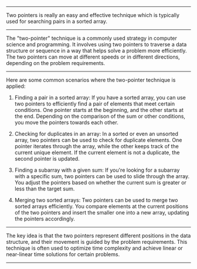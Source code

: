 ----------------------------------------------------------------------------------

Two pointers is really an easy and effective technique which is typically used for searching pairs in a sorted array.

----------------------------------------------------------------------------------

The "two-pointer" technique is a commonly used strategy in computer science and programming. It involves using two pointers to traverse a data structure or sequence in a way that helps solve a problem more efficiently. The two pointers can move at different speeds or in different directions, depending on the problem requirements.

----------------------------------------------------------------------------------

Here are some common scenarios where the two-pointer technique is applied:

1. Finding a pair in a sorted array:
If you have a sorted array, you can use two pointers to efficiently find a pair of elements that meet certain conditions. One pointer starts at the beginning, and the other starts at the end. Depending on the comparison of the sum or other conditions, you move the pointers towards each other.

2. Checking for duplicates in an array:
In a sorted or even an unsorted array, two pointers can be used to check for duplicate elements. One pointer iterates through the array, while the other keeps track of the current unique element. If the current element is not a duplicate, the second pointer is updated.

3. Finding a subarray with a given sum:
If you're looking for a subarray with a specific sum, two pointers can be used to slide through the array. You adjust the pointers based on whether the current sum is greater or less than the target sum.

4. Merging two sorted arrays:
Two pointers can be used to merge two sorted arrays efficiently. You compare elements at the current positions of the two pointers and insert the smaller one into a new array, updating the pointers accordingly.

----------------------------------------------------------------------------------

The key idea is that the two pointers represent different positions in the data structure, and their movement is guided by the problem requirements. This technique is often used to optimize time complexity and achieve linear or near-linear time solutions for certain problems.

----------------------------------------------------------------------------------